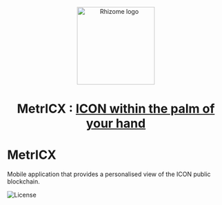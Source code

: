 <p align="center">
  <img 
    src="https://photos.app.goo.gl/TFwfP3BFJa1cnsoCA" 
    width="180px"
    alt="Rhizome logo">
</p>

<h1 align="center">MetrICX : <a href="https://rhizomeicx.com/introducing-metricx/" />ICON within the palm of your hand </a> </h1>


# MetrICX
Mobile application that provides a personalised view of the ICON public blockchain.

![License](https://img.shields.io/badge/license-GPL%20(%3E%3D%202)-blue)
